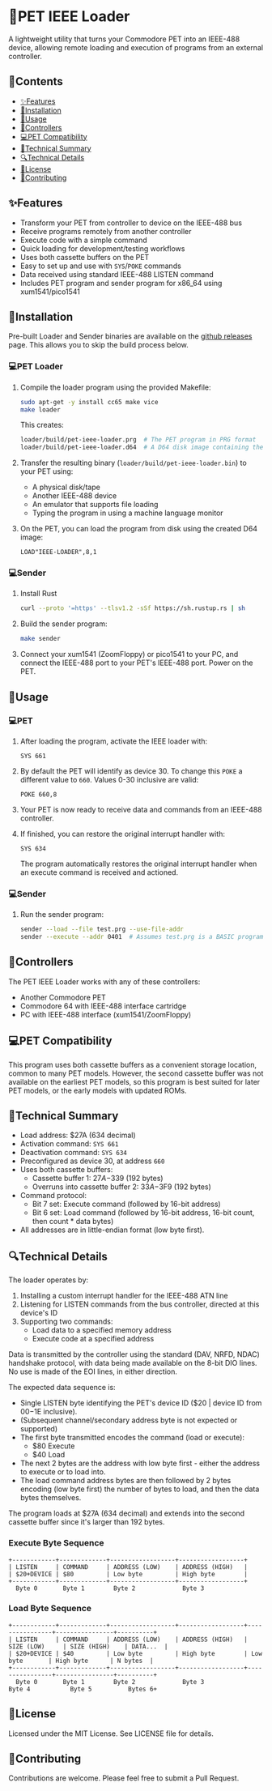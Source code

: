 # 📡PET IEEE Loader

A lightweight utility that turns your Commodore PET into an IEEE-488 device, allowing remote loading and execution of programs from an external controller.

## 📝Contents

- [✨Features](#features)
- [🔧Installation](#installation)
- [🚀Usage](#usage)
- [🔌Controllers](#controllers)
- [💻PET Compatibility](#️pet-compatibility)
- [🧠Technical Summary](#technical-summary)
- [🔍Technical Details](#technical-details)
- [📜License](#license)
- [🤝Contributing](#contributing)

## ✨Features

- Transform your PET from controller to device on the IEEE-488 bus
- Receive programs remotely from another controller
- Execute code with a simple command
- Quick loading for development/testing workflows
- Uses both cassette buffers on the PET
- Easy to set up and use with `SYS`/`POKE` commands
- Data received using standard IEEE-488 LISTEN command
- Includes PET program and sender program for x86_64 using xum1541/pico1541

## 🔧Installation

Pre-built Loader and Sender binaries are available on the [github releases](https://github.com/piersfinlayson/pet-ieee-loader/releases) page.  This allows you to skip the build process below.

### 💻PET Loader

1. Compile the loader program using the provided Makefile:
   ```bash
   sudo apt-get -y install cc65 make vice
   make loader
   ```

   This creates:
    ```bash
    loader/build/pet-ieee-loader.prg  # The PET program in PRG format
    loader/build/pet-ieee-loader.d64  # A D64 disk image containing the program 
    ```

2. Transfer the resulting binary (`loader/build/pet-ieee-loader.bin`) to your PET using:
   - A physical disk/tape
   - Another IEEE-488 device
   - An emulator that supports file loading
   - Typing the program in using a machine language monitor

3. On the PET, you can load the program from disk using the created D64 image:
    ```basic
    LOAD"IEEE-LOADER",8,1
    ```

### 💻Sender

1. Install Rust
    ```bash
    curl --proto '=https' --tlsv1.2 -sSf https://sh.rustup.rs | sh
    ```

2. Build the sender program:
   ```bash
   make sender
   ```

3. Connect your xum1541 (ZoomFloppy) or pico1541 to your PC, and connect the IEEE-488 port to your PET's IEEE-488 port.  Power on the PET.

## 🚀Usage

### 💻PET

1. After loading the program, activate the IEEE loader with:
   ```basic
   SYS 661
   ```

2. By default the PET will identify as device 30.  To change this `POKE` a different value to `660`.  Values 0-30 inclusive are valid:
    ```basic
    POKE 660,8
    ```

3. Your PET is now ready to receive data and commands from an IEEE-488 controller.

4. If finished, you can restore the original interrupt handler with:
   ```basic
   SYS 634
   ```
   The program automatically restores the original interrupt handler when an execute command is received and actioned.

### 💻Sender

1. Run the sender program:
   ```bash
   sender --load --file test.prg --use-file-addr
   sender --execute --addr 0401  # Assumes test.prg is a BASIC program
   ```

## 🔌Controllers

The PET IEEE Loader works with any of these controllers:
- Another Commodore PET
- Commodore 64 with IEEE-488 interface cartridge
- PC with IEEE-488 interface (xum1541/ZoomFloppy)

## 💻PET Compatibility

This program uses both cassette buffers as a convenient storage location, common to many PET models.  However, the second cassette buffer was not available on the earliest PET models, so this program is best suited for later PET models, or the early models with updated ROMs.

## 🧠Technical Summary

- Load address: $27A (634 decimal)
- Activation command: `SYS 661`
- Deactivation command: `SYS 634`
- Preconfigured as device 30, at address `660`
- Uses both cassette buffers:
  - Cassette buffer 1: $27A-$339 (192 bytes)
  - Overruns into cassette buffer 2: $33A-$3F9 (192 bytes)
- Command protocol:
  - Bit 7 set: Execute command (followed by 16-bit address)
  - Bit 6 set: Load command (followed by 16-bit address, 16-bit count, then count * data bytes)
- All addresses are in little-endian format (low byte first).

## 🔍Technical Details

The loader operates by:

1. Installing a custom interrupt handler for the IEEE-488 ATN line
2. Listening for LISTEN commands from the bus controller, directed at this device's ID
3. Supporting two commands:
   - Load data to a specified memory address
   - Execute code at a specified address

Data is transmitted by the controller using the standard (DAV, NRFD, NDAC) handshake protocol, with data being made available on the 8-bit DIO lines.  No use is made of the EOI lines, in either direction.

The expected data sequence is:
- Single LISTEN byte identifying the PET's device ID ($20 | device ID from $00-$1E inclusive).
- (Subsequent channel/secondary address byte is not expected or supported) 
- The first byte transmitted encodes the command (load or execute):
    - $80 Execute
    - $40 Load
- The next 2 bytes are the address with low byte first - either the address to execute or to load into.
- The load command address bytes are then followed by 2 bytes encoding (low byte first) the number of bytes to load, and then the data bytes themselves.

The program loads at $27A (634 decimal) and extends into the second cassette buffer since it's larger than 192 bytes.

### Execute Byte Sequence

```
+------------+-------------+------------------+------------------+
| LISTEN     | COMMAND     | ADDRESS (LOW)    | ADDRESS (HIGH)   |
| $20+DEVICE | $80         | Low byte         | High byte        |
+------------+-------------+------------------+------------------+
  Byte 0       Byte 1        Byte 2             Byte 3
```

### Load Byte Sequence

```
+------------+-------------+------------------+------------------+----------------+----------------+----------+
| LISTEN     | COMMAND     | ADDRESS (LOW)    | ADDRESS (HIGH)   | SIZE (LOW)     | SIZE (HIGH)    | DATA...  |
| $20+DEVICE | $40         | Low byte         | High byte        | Low byte       | High byte      | N bytes  |
+------------+-------------+------------------+------------------+----------------+----------------+----------+
  Byte 0       Byte 1        Byte 2             Byte 3             Byte 4           Byte 5          Bytes 6+
```

## 📜License

Licensed under the MIT License. See LICENSE file for details.

## 🤝Contributing

Contributions are welcome.  Please feel free to submit a Pull Request.
